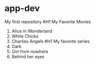 # app-dev
My first repository
#H1 My Favorite Movies
1. Alice in Wonderland
2. White Chicks
3. Charlies Angels
#H1 My favorite series
1. Dark
2. Girl from nowhere
3. Behind her eyes
